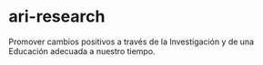 # ari-research
Promover cambios positivos a través de la Investigación y de una Educación adecuada a nuestro tiempo.
